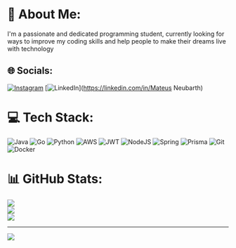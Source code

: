 # 💫 About Me:
I'm a passionate and dedicated programming student, currently looking for ways to improve my coding skills and help people to make their dreams live with technology


## 🌐 Socials:
[![Instagram](https://img.shields.io/badge/Instagram-%23E4405F.svg?logo=Instagram&logoColor=white)](https://instagram.com/mateus_neubarth) [![LinkedIn](https://img.shields.io/badge/LinkedIn-%230077B5.svg?logo=linkedin&logoColor=white)](https://linkedin.com/in/Mateus Neubarth) 

# 💻 Tech Stack:
![Java](https://img.shields.io/badge/java-%23ED8B00.svg?style=for-the-badge&logo=openjdk&logoColor=white) ![Go](https://img.shields.io/badge/go-%2300ADD8.svg?style=for-the-badge&logo=go&logoColor=white) ![Python](https://img.shields.io/badge/python-3670A0?style=for-the-badge&logo=python&logoColor=ffdd54) ![AWS](https://img.shields.io/badge/AWS-%23FF9900.svg?style=for-the-badge&logo=amazon-aws&logoColor=white) ![JWT](https://img.shields.io/badge/JWT-black?style=for-the-badge&logo=JSON%20web%20tokens) ![NodeJS](https://img.shields.io/badge/node.js-6DA55F?style=for-the-badge&logo=node.js&logoColor=white) ![Spring](https://img.shields.io/badge/spring-%236DB33F.svg?style=for-the-badge&logo=spring&logoColor=white) ![Prisma](https://img.shields.io/badge/Prisma-3982CE?style=for-the-badge&logo=Prisma&logoColor=white) ![Git](https://img.shields.io/badge/git-%23F05033.svg?style=for-the-badge&logo=git&logoColor=white) ![Docker](https://img.shields.io/badge/docker-%230db7ed.svg?style=for-the-badge&logo=docker&logoColor=white)
# 📊 GitHub Stats:
![](https://github-readme-stats.vercel.app/api?username=MateusSNeubarth&theme=transparent&hide_border=false&include_all_commits=false&count_private=false)<br/>
![](https://nirzak-streak-stats.vercel.app/?user=MateusSNeubarth&theme=transparent&hide_border=false)<br/>
![](https://github-readme-stats.vercel.app/api/top-langs/?username=MateusSNeubarth&theme=transparent&hide_border=false&include_all_commits=false&count_private=false&layout=compact)

---
[![](https://visitcount.itsvg.in/api?id=MateusSNeubarth&icon=0&color=0)](https://visitcount.itsvg.in)

<!-- Proudly created with GPRM ( https://gprm.itsvg.in ) -->
